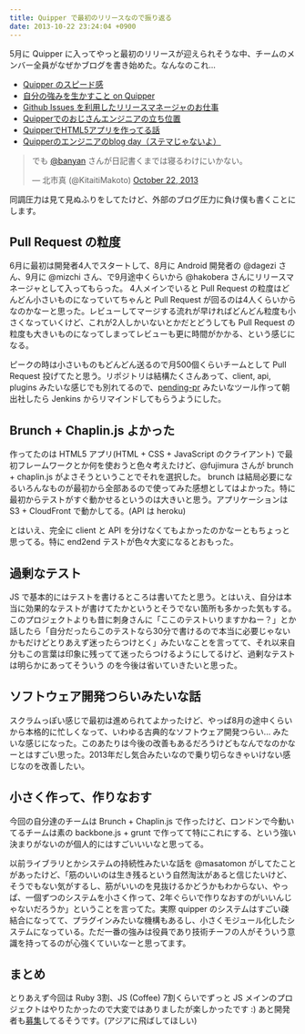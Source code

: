 ```yaml
---
title: Quipper で最初のリリースなので振り返る
date: 2013-10-22 23:24:04 +0900
---
```


5月に Quipper に入ってやっと最初のリリースが迎えられそうな中、チームのメンバー全員がなぜかブログを書き始めた。なんなのこれ...

* [Quipper のスピード感](http://blog.kyanny.me/entry/quipper-sense-of-speed)
* [自分の強みを生かすこと on Quipper](http://mizchi.hatenablog.com/entry/2013/10/22/124107)
* [Github Issues を利用したリリースマネージャのお仕事](http://hakobera.hatenablog.com/entry/2013/10/22/133014)
* [Quipperでのおじさんエンジニアの立ち位置](http://dagezi.hatenablog.com/entry/2013/10/22/135057)
* [QuipperでHTML5アプリを作ってる話](http://blog.fujimuradaisuke.com/post/64753754298/quipper-html5)
* [Quipperのエンジニアのblog day（ステマじゃないよ）](http://mzbqpmb.wordpress.com/2013/10/22/quipper%E3%81%AEhr%E6%B4%BB%E5%8B%95%EF%BC%88%E3%82%B9%E3%83%86%E3%83%9E%E3%81%98%E3%82%83%E3%81%AA%E3%81%84%E3%82%88%EF%BC%89/)

<blockquote class="twitter-tweet"><p>でも <a href="https://twitter.com/banyan">@banyan</a> さんが日記書くまでは寝るわけにいかない。</p>&mdash; 北市真 (@KitaitiMakoto) <a href="https://twitter.com/KitaitiMakoto/statuses/392649527267561472">October 22, 2013</a></blockquote>
<script async src="//platform.twitter.com/widgets.js" charset="utf-8"></script>

同調圧力は見て見ぬふりをしてたけど、外部のブログ圧力に負け僕も書くことにします。

## Pull Request の粒度

6月に最初は開発者4人でスタートして、8月に Android 開発者の @dagezi さん、9月に @mizchi さん、で9月途中くらいから @hakobera さんにリリースマネージャとして入ってもらった。
4人メインでいると Pull Request の粒度はどんどん小さいものになっていてちゃんと Pull Request が回るのは4人くらいからなのかなーと思った。レビューしてマージする流れが早ければどんどん粒度も小さくなっていくけど、これが2人しかいないとかだとどうしても Pull Request の粒度も大きいものになってしまってレビューも更に時間がかかる、という感じになる。

ピークの時は小さいものもどんどん送るので月500個くらいチームとして Pull Request 投げてたと思う。リポジトリは結構たくさんあって、client, api, plugins みたいな感じでも別れてるので、[pending-pr](https://github.com/banyan/pending-pr) みたいなツール作って朝出社したら Jenkins からリマインドしてもらうようにした。

## Brunch + Chaplin.js よかった

作ってたのは HTML5 アプリ(HTML + CSS + JavaScript のクライアント) で最初フレームワークとか何を使おうと色々考えたけど、@fujimura さんが brunch + chaplin.js がよさそうということでそれを選択した。
brunch は結局必要になるいろんなものが最初から全部あるので使ってみた感想としてはよかった。特に最初からテストがすぐ動かせるというのは大きいと思う。アプリケーションは S3 + CloudFront で動かしてる。(API は heroku)

とはいえ、完全に client と API を分けなくてもよかったのかなーともちょっと思ってる。特に end2end テストが色々大変になるとおもった。

## 過剰なテスト

JS で基本的にはテストを書けるところは書いてたと思う。とはいえ、自分は本当に効果的なテストが書けてたかというとそうでない箇所も多かった気もする。このプロジェクトよりも昔に刺身さんに「ここのテストいりますかねー？」とか話したら「自分だったらこのテストなら30分で書けるので本当に必要じゃないかもだけどとりあえず迷ったらつけとく」みたいなことを言ってて、それ以来自分もこの言葉は印象に残ってて迷ったらつけるようにしてるけど、過剰なテストは明らかにあってそういう のを今後は省いていきたいと思った。

## ソフトウェア開発つらいみたいな話

スクラムっぽい感じで最初は進められてよかったけど、やっぱ8月の途中くらいから本格的に忙しくなって、いわゆる古典的なソフトウェア開発つらい... みたいな感じになった。このあたりは今後の改善もあるだろうけどもなんでなのかなーとはすごい思った。2013年だし気合みたいなので乗り切らなきゃいけない感じなのを改善したい。

## 小さく作って、作りなおす

今回の自分達のチームは Brunch + Chaplin.js で作ったけど、ロンドンで今動いてるチームは素の backbone.js + grunt で作ってて特にこれにする、という強い決まりがないのが個人的にはすごいいいなと思ってる。

以前ライブラリとかシステムの持続性みたいな話を @masatomon がしてたことがあったけど、「筋のいいのは生き残るという自然淘汰があると信じたいけど、そうでもない気がするし、筋がいいのを見抜けるかどうかもわからない、やっぱ、一個ずつのシステムを小さく作って、2年ぐらいで作りなおすのがいいんじゃないだろうか」ということを言ってた。実際 quipper のシステムはすごい疎結合になってて、プラグインみたいな機構もあるし、小さくモジュール化したシステムになっている。ただ一番の強みは役員であり技術チーフの人がそういう意識を持ってるのが心強くていいなーと思ってます。

## まとめ

とりあえず今回は Ruby 3割、JS (Coffee) 7割くらいでずっと JS メインのプロジェクトはやりたかったので大変ではありましたが楽しかったです :)
あと開発者も[募集](http://www.quipper.com/japan/careers)してるそうです。(アジアに飛ばしてほしい)

